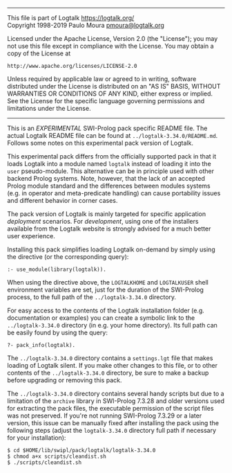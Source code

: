 ________________________________________________________________________

This file is part of Logtalk <https://logtalk.org/>  
Copyright 1998-2019 Paulo Moura <pmoura@logtalk.org>

Licensed under the Apache License, Version 2.0 (the "License");
you may not use this file except in compliance with the License.
You may obtain a copy of the License at

    http://www.apache.org/licenses/LICENSE-2.0

Unless required by applicable law or agreed to in writing, software
distributed under the License is distributed on an "AS IS" BASIS,
WITHOUT WARRANTIES OR CONDITIONS OF ANY KIND, either express or implied.
See the License for the specific language governing permissions and
limitations under the License.
________________________________________________________________________


This is an *EXPERIMENTAL* SWI-Prolog pack specific README file. The actual
Logtalk README file can be found at `../logtalk-3.34.0/README.md`. Follows
some notes on this experimental pack version of Logtalk.

This experimental pack differs from the officially supported pack in that
it loads Logtalk into a module named `logtalk` instead of loading it into
the `user` pseudo-module. This alternative can be in principle used with
other backend Prolog systems. Note, however, that the lack of an accepted
Prolog module standard and the differences between modules systems (e.g.
in operator and meta-predicate handling) can cause portability issues and
different behavior in corner cases.

The pack version of Logtalk is mainly targeted for specific application
*deployment* scenarios. For *development*, using one of the installers
available from the Logtalk website is strongly advised for a much better
user experience.

Installing this pack simplifies loading Logtalk on-demand by simply
using the directive (or the corresponding query):

	:- use_module(library(logtalk)).

When using the directive above, the `LOGTALKHOME` and `LOGTALKUSER`
shell environment variables are set, just for the duration of the
SWI-Prolog process, to the full path of the `../logtalk-3.34.0`
directory.

For easy access to the contents of the Logtalk installation folder
(e.g. documentation or examples) you can create a symbolic link to the
`../logtalk-3.34.0` directory (in e.g. your home directory). Its full
path can be easily found by using the query:

	?- pack_info(logtalk).

The `../logtalk-3.34.0` directory contains a `settings.lgt` file that
makes loading of Logtalk silent. If you make other changes to this file,
or to other contents of the `../logtalk-3.34.0` directory, be sure to
make a backup before upgrading or removing this pack.

The `../logtalk-3.34.0` directory contains several handy scripts but due
to a limitation of the `archive` library in SWI-Prolog 7.3.28 and older
versions used for extracting the pack files, the executable permission
of the script files was not preserved. If you're not running SWI-Prolog
7.3.29 or a later version, this issue can be manually fixed after installing
the pack using the following steps (adjust the `logtalk-3.34.0` directory
full path if necessary for your installation):

	$ cd $HOME/lib/swipl/pack/logtalk/logtalk-3.34.0
	$ chmod a+x scripts/cleandist.sh
	$ ./scripts/cleandist.sh
